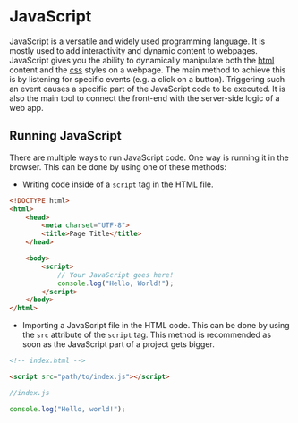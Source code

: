 # JavaScript

JavaScript is a versatile and widely used programming language. It is mostly used to add interactivity and dynamic content to webpages. JavaScript gives you the ability to dynamically manipulate both the [html](html.md) content and the [css](css.md) styles on a webpage. The main method to achieve this is by listening for specific events (e.g. a click on a button). Triggering such an event causes a specific part of the JavaScript code to be executed. It is also the main tool to connect the front-end with the server-side logic of a web app.

## Running JavaScript

There are multiple ways to run JavaScript code. One way is running it in the browser. This can be done by using one of these methods:

- Writing code inside of a `script` tag in the HTML file.

```html
<!DOCTYPE html>
<html>
	<head>
		<meta charset="UTF-8">
		<title>Page Title</title>
	</head>

	<body>
		<script>
			// Your JavaScript goes here!
			console.log("Hello, World!");
		</script>
	</body>
</html>
```


- Importing a JavaScript file in the HTML code. This can be done by using the `src` attribute of the `script` tag. This method is recommended as soon as the JavaScript part of a project gets bigger.

```html
<!-- index.html -->

<script src="path/to/index.js"></script>
```

```js
//index.js

console.log("Hello, world!");
```